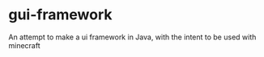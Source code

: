 # gui-framework
An attempt to make a ui framework in Java, with the intent to be used with minecraft
